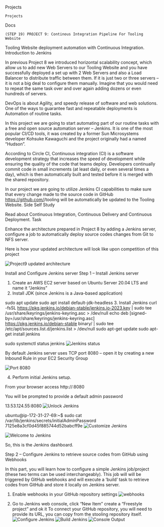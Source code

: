 Projects

    Projects

Docs

    (STEP 19) PROJECT 9: Continous Integration Pipeline For Tooling Website

Tooling Website deployment automation with Continuous Integration. Introduction to Jenkins

In previous Project 8 we introduced horizontal scalability concept, which allow us to add new Web Servers to our Tooling Website and you have successfully deployed a set up with 2 Web Servers and also a Load Balancer to distribute traffic between them. If it is just two or three servers – it is not a big deal to configure them manually. Imagine that you would need to repeat the same task over and over again adding dozens or even hundreds of servers.

DevOps is about Agility, and speedy release of software and web solutions. One of the ways to guarantee fast and repeatable deployments is Automation of routine tasks.

In this project we are going to start automating part of our routine tasks with a free and open source automation server – Jenkins. It is one of the most popular CI/CD tools, it was created by a former Sun Microsystems developer Kohsuke Kawaguchi and the project originally had a named “Hudson”.

According to Circle CI, Continuous integration (CI) is a software development strategy that increases the speed of development while ensuring the quality of the code that teams deploy. Developers continually commit code in small increments (at least daily, or even several times a day), which is then automatically built and tested before it is merged with the shared repository.

In our project we are going to utilize Jenkins CI capabilities to make sure that every change made to the source code in GitHub https://github.com/<yourname>/tooling will be automatically be updated to the Tooling Website.
Side Self Study

Read about Continuous Integration, Continuous Delivery and Continuous Deployment.
Task

Enhance the architecture prepared in Project 8 by adding a Jenkins server, configure a job to automatically deploy source codes changes from Git to NFS server.

Here is how your updated architecture will look like upon competition of this project


![Project9 updated architecture](Images/image-1.png)

Install and Configure Jenkins server
Step 1 – Install Jenkins server
1. Create an AWS EC2 server based on Ubuntu Server 20.04 LTS and name it “Jenkins”
2. Install JDK (since Jenkins is a Java-based application)

sudo apt update
sudo apt install default-jdk-headless
3. Install Jenkins
curl -fsSL https://pkg.jenkins.io/debian-stable/jenkins.io-2023.key | sudo tee \
  /usr/share/keyrings/jenkins-keyring.asc > /dev/null
echo deb [signed-by=/usr/share/keyrings/jenkins-keyring.asc] \
  https://pkg.jenkins.io/debian-stable binary/ | sudo tee \
  /etc/apt/sources.list.d/jenkins.list > /dev/null
sudo apt-get update
sudo apt-get install jenkins

sudo systemctl status jenkins
![Jenkins status](<Jenkins status.PNG>)

By default Jenkins server uses TCP port 8080 – open it by creating a new Inbound Rule in your EC2 Security Group

![Port 8080](<Port 8080.PNG>)
 
4. Perform initial Jenkins setup.

From your browser access http://<Jenkins-Server-Public-IP-Address-or-Public-DNS-Name>:8080

You will be prompted to provide a default admin password

13.53.124.55:8080
![Unlock Jenkins](<Unlock Jenkins.PNG>)

ubuntu@ip-172-31-27-69:~$ sudo cat /var/lib/jenkins/secrets/initialAdminPassword
7125e8a3cf0d45f885744d52babcff9e
![Customize Jenkins](<Images/Customize Jenkins.PNG>)

![Welcome to Jenkins](image.png)

So, this is the Jenkins dashboard.

Step 2 – Configure Jenkins to retrieve source codes from GitHub using Webhooks

In this part, you will learn how to configure a simple Jenkins job/project (these two terms can be used interchangeably). This job will will be triggered by GitHub webhooks and will execute a ‘build’ task to retrieve codes from GitHub and store it locally on Jenkins server.
1. Enable webhooks in your GitHub repository settings
![webhooks](Webhooks.PNG)

2. Go to Jenkins web console, click “New Item”  create a “Freestyle project” and ok it
To connect your GitHub repository, you will need to provide its URL, you can copy from the stooling repository itself.
![Configure Jenkins](image-1.png)
![Build Jenkins](image-2.png)
![Console Output](image-3.png)
















